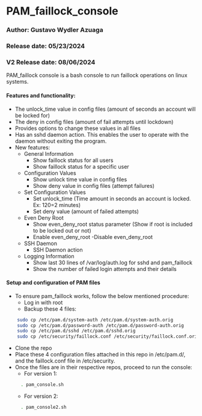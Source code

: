 # PAM_faillock_console

### Author: Gustavo Wydler Azuaga
### Release date: 05/23/2024
### V2 Release date: 08/06/2024

PAM_faillock console is a bash console to run faillock operations on linux systems.

#### Features and functionality:

 - The unlock_time value in config files (amount of seconds an account will be locked for)
 - The deny in config files (amount of fail attempts until lockdown)
 - Provides options to change these values in all files
 - Has an sshd daemon action. This enables the user to operate with the daemon without exiting the program.
 - New features:
   - General Information
     - Show faillock status for all users
     - Show faillock status for a specific user
   - Configuration Values
     - Show unlock time value in config files
     - Show deny value in config files (attempt failures)
   - Set Configuration Values
     - Set unlock_time (Time amount in seconds an account is locked. Ex: 120=2 minutes)
     - Set deny value (amount of failed attempts)
   - Even Deny Root
     - Show even_deny_root status parameter (Show if root is included to be locked out or not)
     - Enable even_deny_root
     -Disable even_deny_root
   - SSH Daemon
     - SSH Daemon action
   - Logging Information
     - Show last 30 lines of /var/log/auth.log for sshd and pam_faillock
     - Show the number of failed login attempts and their details

#### Setup and configuration of PAM files

- To ensure pam_faillock works, follow the below mentioned procedure:
  - Log in with root
  - Backup these 4 files:
```bash
    sudo cp /etc/pam.d/system-auth /etc/pam.d/system-auth.orig
    sudo cp /etc/pam.d/password-auth /etc/pam.d/password-auth.orig
    sudo cp /etc/pam.d/sshd /etc/pam.d/sshd.orig
    sudo cp /etc/security/faillock.conf /etc/security/faillock.conf.orig
```
  - Clone the repo
  - Place these 4 configuration files attached in this repo in /etc/pam.d/, and the faillock.conf file in /etc/security.
  - Once the files are in their respective repos, proceed to run the console:
    - For version 1:
    ```bash
      . pam_console.sh
    ```
    - For version 2:
    ```bash
      . pam_console2.sh
    ```
 
  

